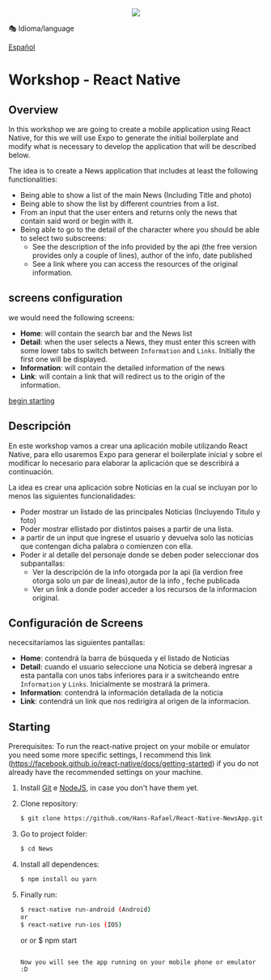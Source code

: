  <div align="center">
 <img src="../News/assets/appNews.gif"/>
 </div>
 
 🎭 Idioma/language
 
 [Español](#Descripción)

# Workshop - React Native

## Overview

In this workshop we are going to create a mobile application using React Native, for this we will use Expo to generate the initial boilerplate and modify what is necessary to develop the application that will be described below.

The idea is to create a News application that includes at least the following functionalities:

  - Being able to show a list of the main News (Including Title and photo)
  - Being able to show the list by different countries from a list.
  - From an input that the user enters and returns only the news that contain said word or begin with it.
  - Being able to go to the detail of the character where you should be able to select two subscreens:
     * See the description of the info provided by the api (the free version provides only a couple of lines), author of the info, date published
     * See a link where you can access the resources of the original information. 

## screens configuration

we would need the following screens:

  * __Home__: will contain the search bar and the News list
  * __Detail__: when the user selects a News, they must enter this screen with some lower tabs to switch between `Information` and `Links`. Initially the first one will be displayed.
  * __Information__: will contain the detailed information of the news
  * __Link__: will contain a link that will redirect us to the origin of the information.

[begin starting](#Starting)

## Descripción

En este workshop vamos a crear una aplicación mobile utilizando React Native, para ello usaremos Expo para generar el boilerplate inicial y sobre el modificar lo necesario para elaborar la aplicación que se describirá a continuación.

La idea es crear una aplicación sobre Noticias en la cual se incluyan por lo menos las siguientes funcionalidades:

 - Poder mostrar un listado de las principales Noticias (Incluyendo Titulo y foto)
 - Poder mostrar ellistado por distintos paises a partir de una lista.
 - a partir de un input que ingrese el usuario y devuelva solo las noticias que contengan dicha palabra o comienzen con ella.
 - Poder ir al detalle del personaje donde se deben poder seleccionar dos subpantallas:
    * Ver la descripción de la info otorgada por la api (la verdion free otorga solo un par de lineas),autor de la info , feche publicada
    * Ver un link a donde poder acceder a los recursos de la informacion original.

## Configuración de Screens

 nececsitaríamos las siguientes pantallas:

 * __Home__: contendrá la barra de búsqueda y el listado de Noticias
 * __Detail__: cuando el usuario seleccione una Noticia se deberá ingresar a esta pantalla con unos tabs inferiores para ir a switcheando entre `Information` y `Links`. Inicialmente se mostrará la primera.
 * __Information__: contendrá la información detallada de la noticia
 * __Link__: contendrá un link que nos redirigira al origen de la informacion.

 <!-- Get Started / Install: -->

## Starting


Prerequisites: To run the react-native project on your mobile or emulator you need some
more specific settings, I recommend this link
(https://facebook.github.io/react-native/docs/getting-started) if you do not already have the recommended settings on your machine.

1. Install
   [Git](http://git-scm.com/downloads) e
   [NodeJS](http://nodejs.org/download/),
   in case you don't have them yet.

2. Clone repository:

   ```sh
   $ git clone https://github.com/Hans-Rafael/React-Native-NewsApp.git
   ```

3. Go to project folder:

   ```sh
   $ cd News
   ```

4. Install all dependences:

   ```sh
   $ npm install ou yarn
   ```

5. Finally run:

   ```sh
   $ react-native run-android (Android)
   or
   $ react-native run-ios (IOS)
   ```
   or
    or
   $ npm start
   ```

   Now you will see the app running on your mobile phone or emulator :D
